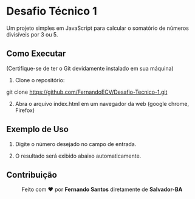 # Desafio Técnico 1

Um projeto simples em JavaScript para calcular o somatório de números divisíveis por 3 ou 5.

## Como Executar

(Certifique-se de ter o Git devidamente instalado em sua máquina)
1. Clone o repositório:

git clone https://github.com/FernandoECV/Desafio-Tecnico-1.git

2. Abra o arquivo index.html em um navegador da web (google chrome, Firefox)

## Exemplo de Uso

1. Digite o número desejado no campo de entrada.

2. O resultado será exibido abaixo automaticamente.

## Contribuição

<p align="center">Feito com <b>♥</b> por <b>Fernando Santos</b> diretamente de <b>Salvador-BA</b></p>



